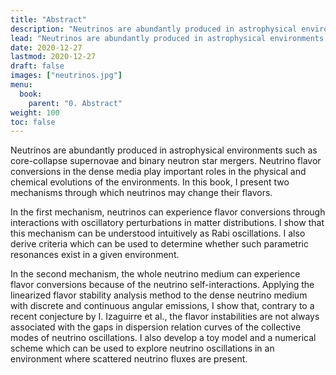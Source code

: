```yaml
---
title: "Abstract"
description: "Neutrinos are abundantly produced in astrophysical environments such as core-collapse supernovae and binary neutron star mergers. Neutrino flavor conversions in the dense media play important roles in the physical and chemical evolutions of the environments."
lead: "Neutrinos are abundantly produced in astrophysical environments such as core-collapse supernovae and binary neutron star mergers. Neutrino flavor conversions in the dense media play important roles in the physical and chemical evolutions of the environments."
date: 2020-12-27
lastmod: 2020-12-27
draft: false
images: ["neutrinos.jpg"]
menu:
  book:
    parent: "0. Abstract"
weight: 100
toc: false
---
```


Neutrinos are abundantly produced in astrophysical environments such as core-collapse supernovae and binary neutron star mergers. Neutrino flavor conversions in the dense media play important roles in the physical and chemical evolutions of the environments. In this book, I present two mechanisms through which neutrinos may change their flavors.

In the first mechanism, neutrinos can experience flavor conversions through interactions with oscillatory perturbations in matter distributions. I show that this mechanism can be understood intuitively as Rabi oscillations. I also derive criteria which can be used to determine whether such parametric resonances exist in a given environment.


In the second mechanism, the whole neutrino medium can experience flavor conversions because of the neutrino self-interactions. Applying the linearized flavor stability analysis method to the dense neutrino medium with discrete and continuous angular emissions, I show that, contrary to a recent conjecture by I. Izaguirre et al., the flavor instabilities are not always associated with the gaps in dispersion relation curves of the collective modes of neutrino oscillations. I also develop a toy model and a numerical scheme which can be used to explore neutrino oscillations in an environment where scattered neutrino fluxes are present.
